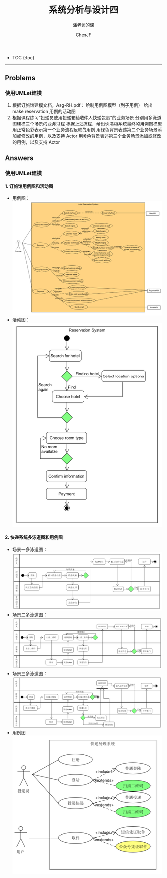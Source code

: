 ﻿---  
layout: post  
title: "系统分析与设计四"  
subtitle: "潘老师的课"  
author: "ChenJF"  
header-img: "img/post-bg-imgs/2-systems-analysis-design.jpg"  
header-mask: 0.4  
catalog: true
tags:  系统分析与设计
---

* TOC
{:toc}

---
## Problems
### 使用UMLet建模
1. 根据订旅馆建模文档，Asg-RH.pdf：
绘制用例图模型（到子用例）
给出 make reservation 用例的活动图
2. 根据课程练习“投递员使用投递箱给收件人快递包裹”的业务场景
分别用多泳道图建模三个场景的业务过程
根据上述流程，给出快递柜系统最终的用例图模型
用正常色彩表示第一个业务流程反映的用例
用绿色背景表述第二个业务场景添加或修改的用例，以及支持 Actor
用黄色背景表述第三个业务场景添加或修改的用例，以及支持 Actor

## Answers
### 使用UMLet建模
#### 1. 订旅馆用例图和活动图
* 用例图：
![旅馆预订系统用例图](https://raw.githubusercontent.com/Chenjiff/Chenjiff.github.io/master/img/in-post/SWSAD-in/hotel_uc.png)
* 活动图：
![旅馆预订系统活动图](https://raw.githubusercontent.com/Chenjiff/Chenjiff.github.io/master/img/in-post/SWSAD-in/hotel_ac.png)

#### 2. 快递系统多泳道图和用例图
* 场景一多泳道图：
![场景一多泳道图](https://raw.githubusercontent.com/Chenjiff/Chenjiff.github.io/master/img/in-post/SWSAD-in/kuaidi1.png)
* 场景二多泳道图：
![场景二多泳道图](https://raw.githubusercontent.com/Chenjiff/Chenjiff.github.io/master/img/in-post/SWSAD-in/kuaidi2.png)
* 场景三多泳道图：
![场景三多泳道图](https://raw.githubusercontent.com/Chenjiff/Chenjiff.github.io/master/img/in-post/SWSAD-in/kuaidi3.png)
* 用例图
![快递系统用例图](https://raw.githubusercontent.com/Chenjiff/Chenjiff.github.io/master/img/in-post/SWSAD-in/kuaidi_uc.png)